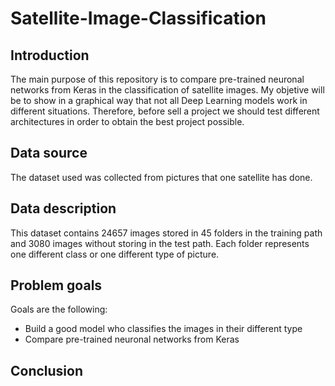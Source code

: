 # Satellite-Image-Classification

## Introduction

The main purpose of this repository is to compare pre-trained neuronal networks from Keras in the classification of satellite images. My objetive will be to show in a graphical way that not all Deep Learning models work in different situations. Therefore, before sell a project we should test different architectures in order to obtain the best project possible.

## Data source

The dataset used was collected from pictures that one satellite has done.

## Data description

This dataset contains 24657 images stored in 45 folders in the training path and 3080 images without storing in the test path. Each folder represents one different class or one different type of picture.

## Problem goals

Goals are the following:

- Build a good model who classifies the images in their different type
- Compare pre-trained neuronal networks from Keras

## Conclusion

